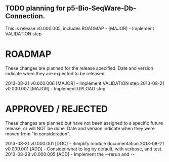 ## TODO planning for p5-Bio-SeqWare-Db-Connection.

This is release v0.000.005, includes
ROADMAP - [MAJOR] - Implement VALIDATION step


# ROADMAP

These changes are planned for the release specified. Date and version indicate
when they are expected to be released.

2013-08-21 v0.000.006 [MAJOR] - Implement VALIDATION step
2013-08-21 v0.000.007 [MAJOR] - Implement UPLOAD step

# APPROVED / REJECTED

These changes are planned but have not been assigned to a specific future
release, or will NOT be done, Date and version indicate when they were moved
from "In consideration". 

2013-08-21 v0.000.001 [DOC] - Simplify module documentation
2013-08-21 v0.000.001 [ADD] - Consider what to log by default, with verbose,
                              and test.
2013-08-28 v0.000.005 [ADD] - Implement the --rerun and --<template>name opts
2013-08-28 v0.000.005 [ADD] - Improve error handling by META

# IN CONSIDERATION

These are things we might do. Date and version indicate when they were added
for consideration.

2013-08-21 v0.000.001 [MAJOR] Fold in current BAM upload code.
2013-08-21 v0.000.001 [API]   dbh as object property?
2013-08-27 v0.000.002 [API]   Allow specifying config file to program?
